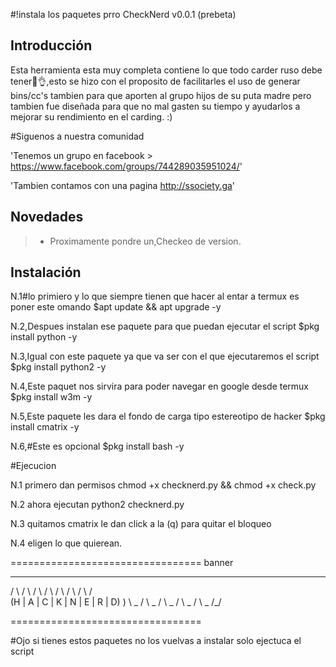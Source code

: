 #!instala los paquetes prro
CheckNerd v0.0.1 (prebeta)

## Introducción

Esta herramienta esta muy completa contiene lo que todo carder ruso debe 
tener🐸👌,esto se hizo con el proposito de facilitarles el uso de generar
bins/cc's tambien para que aporten al grupo hijos de su puta madre pero tambien 
fue diseñada para que no mal gasten su tiempo y ayudarlos a mejorar su 
rendimiento en el carding. :)

#Siguenos a nuestra comunidad

'Tenemos un grupo en facebook > 
https://www.facebook.com/groups/744289035951024/'

'Tambien contamos con una pagina 
http://ssociety.ga'

## Novedades
> - Proximamente pondre un,Checkeo de version.


## Instalación 
N.1#lo primiero y lo que siempre tienen que hacer al entar a termux es poner este 
omando $apt update && apt upgrade -y 

N.2,Despues instalan ese paquete para que puedan ejecutar el script
$pkg install python -y
 
N.3,Igual con este paquete ya que va ser con el que ejecutaremos el script
$pkg install python2 -y
 
N.4,Este paquet nos sirvira para poder navegar en google desde termux
$pkg install w3m -y
 
N.5,Este paquete les dara el fondo de carga tipo estereotipo de hacker
$pkg install cmatrix -y
 
N.6,#Este es opcional
$pkg install bash -y

#Ejecucion

N.1 primero dan permisos 
chmod +x checknerd.py && chmod +x check.py

N.2 ahora ejecutan 
python2 checknerd.py

N.3 quitamos cmatrix
le dan click a la (q) para quitar el bloqueo

N.4 eligen lo que quierean.

=================================
banner
  _  _ _ _ _ _ _ _ _ _ _ _ _ _ _
 / \ / \ / \ / \ / \ / \ / \ / \
(H | A | C | K | N | E | R | D) )
 \ _ / \ _ / \ _ / \ _ / \ _ /_/

=================================


#Ojo si tienes estos paquetes no los vuelvas a instalar solo ejectuca el script 
